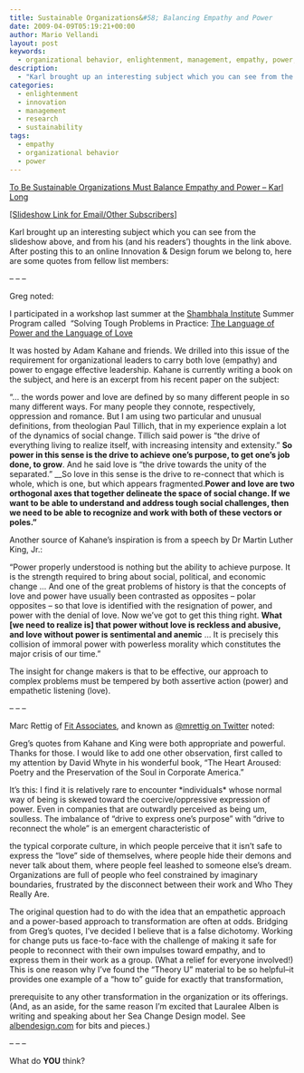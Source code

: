 ```yaml
---
title: Sustainable Organizations&#58; Balancing Empathy and Power
date: 2009-04-09T05:19:21+00:00
author: Mario Vellandi
layout: post
keywords:
  - organizational behavior, enlightenment, management, empathy, power, sustainability
description:
  - "Karl brought up an interesting subject which you can see from the slideshow above, and from his (and his readers') thoughts in the link above. After posting this to an online Innovation & Design forum we belong to, fellow member Greg contributed to the topic with the following to say"
categories:
  - enlightenment
  - innovation
  - management
  - research
  - sustainability
tags:
  - empathy
  - organizational behavior
  - power
---
```

[To Be Sustainable Organizations Must Balance Empathy and Power &#8211; Karl Long](http://experiencecurve.com/archives/the-medium-of-business-is-behavior)

<a rel="nofollow" href="http://www.slideshare.net/karllong/two-sides-of-business-empathy-and-power">[Slideshow Link for Email/Other Subscribers]</a>

Karl brought up an interesting subject which you can see from the slideshow above, and from his (and his readers&#8217;) thoughts in the link above. After posting this to an online Innovation & Design forum we belong to, here are some quotes from fellow list members:

&#8211; &#8211; &#8211;

Greg noted:

I participated in a workshop last summer at the <a rel="nofollow" href="http://www.aliainstitute.org/institute/home.html">Shambhala Institute</a> Summer Program called  &#8220;Solving Tough Problems in Practice: <a rel="nofollow" href="http://www.aliainstitute.org/programs/2008summer/module06.html">The Language of Power and the Language of Love</a>

It was hosted by Adam Kahane and friends. We drilled into this issue of the requirement for organizational leaders to carry both love (empathy) and power to engage effective leadership. Kahane is currently writing a book on the subject, and here is an excerpt from his recent paper on the subject:

&#8220;&#8230; the words power and love are defined by so many different people in so many different ways. For many people they connote, respectively, oppression and romance. But I am using two particular and unusual definitions, from theologian Paul Tillich, that in my experience explain a lot of the dynamics of social change. Tillich said power is “the drive of everything living to realize itself, with increasing intensity and extensity.” __So power in this sense is the drive to achieve one’s purpose, to get one’s job done, to grow__. And he said love is “the drive towards the unity of the separated.” __So love in this sense is the drive to re-connect that which is whole, which is one, but which appears fragmented.__Power and love are two orthogonal axes that together delineate the space of social change. If we want to be able to understand and address tough social challenges, then we need to be able to recognize and work with both of these vectors or poles.&#8221;__

Another source of Kahane&#8217;s inspiration is from a speech by Dr Martin Luther King, Jr.:

&#8220;Power properly understood is nothing but the ability to achieve purpose. It is the strength required to bring about social, political, and economic change … And one of the great problems of history is that the concepts of love and power have usually been contrasted as opposites &#8211; polar opposites &#8211; so that love is identified with the resignation of power, and power with the denial of love. Now we’ve got to get this thing right. __What [we need to realize is] that power without love is reckless and abusive, and love without power is sentimental and anemic__ … It is precisely this collision of immoral power with powerless morality which constitutes the major crisis of our time.&#8221;

The insight for change makers is that to be effective, our approach to complex problems must be tempered by both assertive action (power) and empathetic listening (love).

&#8211; &#8211; &#8211;

Marc Rettig of [Fit Associates](http://www.fitassociates.com/), and known as <a rel="nofollow" href="http://twitter.com/mrettig">@mrettig on Twitter</a> noted:

Greg&#8217;s quotes from Kahane and King were both appropriate and powerful. Thanks for those. I would like to add one other observation, first called to my attention by David Whyte in his wonderful book, &#8220;The Heart Aroused: Poetry and the Preservation of the Soul in Corporate America.&#8221;

It&#8217;s this: I find it is relatively rare to encounter \*individuals\* whose normal way of being is skewed toward the coercive/oppressive expression of power. Even in companies that are outwardly perceived as being um, soulless. The imbalance of &#8220;drive to express one&#8217;s purpose&#8221; with &#8220;drive to reconnect the whole&#8221; is an emergent characteristic of

the typical corporate culture, in which people perceive that it isn&#8217;t safe to express the &#8220;love&#8221; side of themselves, where people hide their demons and never talk about them, where people feel leashed to someone else&#8217;s dream. Organizations are full of people who feel constrained by imaginary boundaries, frustrated by the disconnect between their work and Who They Really Are.

The original question had to do with the idea that an empathetic approach and a power-based approach to transformation are often at odds. Bridging from Greg&#8217;s quotes, I&#8217;ve decided I believe that is a false dichotomy. Working for change puts us face-to-face with the challenge of making it safe for people to reconnect with their own impulses toward empathy, and to express them in their work as a group. (What a relief for everyone involved!) This is one reason why I&#8217;ve found the &#8220;Theory U&#8221; material to be so helpful&#8211;it provides one example of a &#8220;how to&#8221; guide for exactly that transformation,

prerequisite to any other transformation in the organization or its offerings. (And, as an aside, for the same reason I&#8217;m excited that Lauralee Alben is writing and speaking about her Sea Change Design model. See <a rel="nofollow" href="http://albendesign.com">albendesign.com</a> for bits and pieces.)

&#8211; &#8211; &#8211;

What do **YOU** think?
